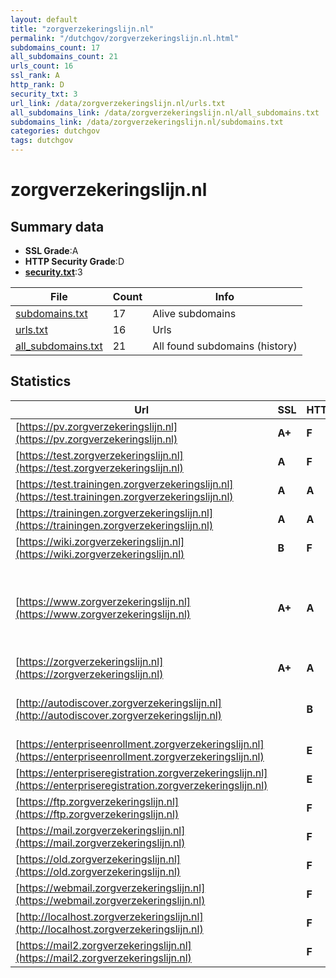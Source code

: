 ```yaml
---
layout: default
title: "zorgverzekeringslijn.nl"
permalink: "/dutchgov/zorgverzekeringslijn.nl.html"
subdomains_count: 17
all_subdomains_count: 21
urls_count: 16
ssl_rank: A
http_rank: D
security_txt: 3
url_link: /data/zorgverzekeringslijn.nl/urls.txt
all_subdomains_link: /data/zorgverzekeringslijn.nl/all_subdomains.txt
subdomains_link: /data/zorgverzekeringslijn.nl/subdomains.txt
categories: dutchgov
tags: dutchgov
---
```



# zorgverzekeringslijn.nl
## Summary data


 - **SSL Grade**:A
 - **HTTP Security Grade**:D
 - **[security.txt](https://www.digitaleoverheid.nl/nieuws/standaard-security-txt-nu-verplicht-voor-overheid/)**:3


| File       | Count | Info |
|------------|-------|------|
|[subdomains.txt](/DutchGovScope/data/zorgverzekeringslijn.nl/subdomains.txt)|17|Alive subdomains|
|[urls.txt](/DutchGovScope/data/zorgverzekeringslijn.nl/urls.txt)|16|Urls|
|[all_subdomains.txt](/DutchGovScope/data/zorgverzekeringslijn.nl/all_subdomains.txt)|21|All found subdomains (history)|


## Statistics


| Url | SSL | HTTP | Server | Cookie | HSTS | CORS | CTO | CSP | XFO | XXP | RP |FP| Tech |Title |
|--------|-------|-------|------|------|------|------|------|------|------|------|------|------|------|------|
|[https://pv.zorgverzekeringslijn.nl](https://pv.zorgverzekeringslijn.nl)| **A+**| **F**|nginx| | | | | | | | :white_check_mark: | |HSTS Nginx||
|[https://test.zorgverzekeringslijn.nl](https://test.zorgverzekeringslijn.nl)| **A**| **F**|Apache| | | | | | | | :white_check_mark: | |Apache HTTP Server Basic|401 Unauthorized|
|[https://test.trainingen.zorgverzekeringslijn.nl](https://test.trainingen.zorgverzekeringslijn.nl)| **A**| **A**|nginx| |:white_check_mark: | | |:warning: | :white_check_mark: | :white_check_mark: | :white_check_mark: | :white_check_mark: |Nginx|Redirecting to h...|
|[https://trainingen.zorgverzekeringslijn.nl](https://trainingen.zorgverzekeringslijn.nl)| **A**| **A**|nginx| |:white_check_mark: | | |:warning: | :white_check_mark: | :white_check_mark: | :white_check_mark: | :white_check_mark: |Nginx|Redirecting to h...|
|[https://wiki.zorgverzekeringslijn.nl](https://wiki.zorgverzekeringslijn.nl)| **B**| **F**|nginx|:white_check_mark: | | | | | | | :white_check_mark: | |Nginx|Test Page for th...|
|[https://www.zorgverzekeringslijn.nl](https://www.zorgverzekeringslijn.nl)| **A+**| **A**|Apache| |:white_check_mark: | | |:warning: | :white_check_mark: | :white_check_mark: | :white_check_mark: | :white_check_mark: |Apache HTTP Server Google Tag Manager HSTS MySQL PHP WordPress:6.4.3 Yoast SEO:22.3|Zorgverzekerings...|
|[https://zorgverzekeringslijn.nl](https://zorgverzekeringslijn.nl)| **A+**| **A**|Apache| |:white_check_mark: | | |:warning: | :white_check_mark: | :white_check_mark: | :white_check_mark: | :white_check_mark: |Apache HTTP Server HSTS|301 Moved Perman...|
|[http://autodiscover.zorgverzekeringslijn.nl](http://autodiscover.zorgverzekeringslijn.nl)| | **B**|Microsoft-IIS/10.0|:white_check_mark: |:white_check_mark: | | | | :white_check_mark: | :white_check_mark: | :white_check_mark: | |IIS:10.0 Microsoft ASP.NET Windows Server||
|[https://enterpriseenrollment.zorgverzekeringslijn.nl](https://enterpriseenrollment.zorgverzekeringslijn.nl)| | **E**|| | | | | | | | :white_check_mark: | |HSTS||
|[https://enterpriseregistration.zorgverzekeringslijn.nl](https://enterpriseregistration.zorgverzekeringslijn.nl)| | **E**|| | | | | | | | :white_check_mark: | |||
|[https://ftp.zorgverzekeringslijn.nl](https://ftp.zorgverzekeringslijn.nl)| | **F**|nginx| | | | | | | | :white_check_mark: | |Nginx|Test Page for th...|
|[https://mail.zorgverzekeringslijn.nl](https://mail.zorgverzekeringslijn.nl)| | **F**|nginx| | | | | | | | :white_check_mark: | |Nginx|Test Page for th...|
|[https://old.zorgverzekeringslijn.nl](https://old.zorgverzekeringslijn.nl)| | **F**|nginx| | | | | | | | :white_check_mark: | |Nginx|Test Page for th...|
|[https://webmail.zorgverzekeringslijn.nl](https://webmail.zorgverzekeringslijn.nl)| | **F**|nginx| | | | | | | | :white_check_mark: | |Nginx|Test Page for th...|
|[http://localhost.zorgverzekeringslijn.nl](http://localhost.zorgverzekeringslijn.nl)| | **F**|nginx|:o: | | | | | :white_check_mark: | :white_check_mark: | :white_check_mark: | |Laravel Nginx PHP|Weakpass|
|[https://mail2.zorgverzekeringslijn.nl](https://mail2.zorgverzekeringslijn.nl)| | **F**|Apache| | | | | | | | :white_check_mark: | |Apache HTTP Server|301 Moved Perman...|

